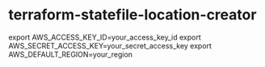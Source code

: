# terraform-statefile-location-creator

export AWS_ACCESS_KEY_ID=your_access_key_id
export AWS_SECRET_ACCESS_KEY=your_secret_access_key
export AWS_DEFAULT_REGION=your_region


